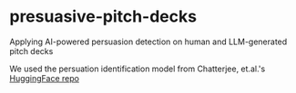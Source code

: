 # presuasive-pitch-decks
Applying AI-powered persuasion detection on human and LLM-generated pitch decks

We used the persuation identification model from Chatterjee, et.al.'s [HuggingFace repo](https://huggingface.co/nishan-chatterjee/multilingual-persuasion-detection-from-text)
